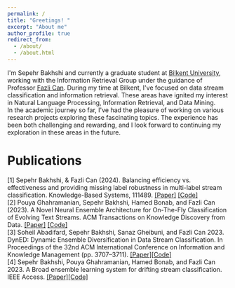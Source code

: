 ```yaml
---
permalink: /
title: "Greetings! "
excerpt: "About me"
author_profile: true
redirect_from: 
  - /about/
  - /about.html
---
```



I'm Sepehr Bakhshi and currently a graduate student at [Bilkent University](https://w3.bilkent.edu.tr/bilkent/), working with the Information Retrieval Group under the guidance of Professor [Fazli Can](https://www.cs.bilkent.edu.tr/~canf/).
During my time at Bilkent, I've focused on data stream classification and information retrieval. These areas have ignited my interest in Natural Language Processing, Information Retrieval, and Data Mining. <br />
In the academic journey so far, I've had the pleasure of working on various research projects exploring these fascinating topics. The experience has been both challenging and rewarding, and I look forward to continuing my exploration in these areas in the future.

# Publications
[1] Sepehr Bakhshi, & Fazli Can (2024). Balancing efficiency vs. effectiveness and providing missing label robustness in multi-label stream classification. Knowledge-Based Systems, 111489. [[Paper]](https://www.sciencedirect.com/science/article/pii/S0950705124001242) [[Code]](https://github.com/sepehrbakhshi/ML-BELS)<br />
[2] Pouya Ghahramanian, Sepehr Bakhshi, Hamed Bonab, and Fazli Can (2023). A Novel Neural Ensemble Architecture for On-The-Fly Classification of Evolving Text Streams. ACM Transactions on Knowledge Discovery from Data. [[Paper]](https://dl.acm.org/doi/abs/10.1145/3639054) [[Code]](https://github.com/PouyaGhahramanian/AdaNEN)<br />
[3] Soheil Abadifard, Sepehr Bakhshi, Sanaz Gheibuni, and Fazli Can 2023. DynED: Dynamic Ensemble Diversification in Data Stream Classification. In Proceedings of the 32nd ACM International Conference on Information and Knowledge Management (pp. 3707–3711). [[Paper]](https://dl.acm.org/doi/abs/10.1145/3583780.3615266)[[Code]](https://github.com/soheilabadifard/DynED)<br />
[4] Sepehr Bakhshi, Pouya Ghahramanian, Hamed Bonab, and Fazli Can 2023. A Broad ensemble learning system for drifting stream classification. IEEE Access. [[Paper]](https://ieeexplore.ieee.org/abstract/document/10225305/)[[Code]](https://github.com/sepehrbakhshi/BELS)
